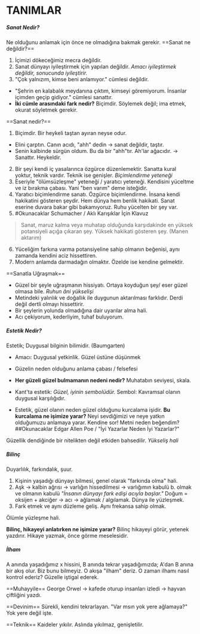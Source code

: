 # TANIMLAR
##### Sanat Nedir?
Ne olduğunu anlamak için önce ne olmadığına bakmak gerekir.
==Sanat ne değildir?==
1. İçimizi dökeceğimiz mecra değildir.
2. Sanat dünyayı iyileştirmek için yapılan değildir. *Amacı iyileştirmek değildir, sonucunda iyileştirir.*
3.  "Çok yalnızım, kimse beni anlamıyor." cümlesi değildir.
*  "Şehrin en kalabalık meydanına çıktım, kimseyi göremiyorum. İnsanlar içimden geçip gidiyor." cümlesi sanattır. 
* **İki cümle arasındaki fark nedir?**  Biçimdir. Söylemek değil; ima etmek, okurat söyletmek gerekir. 

==Sanat nedir?==
1. Biçimdir. Bir heykeli taştan ayıran neyse odur.
* Elini çarptın. Canın acıdı, "ahh" dedin → sanat değildir, taştır.
* Senin kalbinde sürgün oldum. Bu da bir "ahh"tır. Ah'lar ağacıdır. → Sanattır. Heykeldir.
2. Bir şeyi kendi iç yasalarınca özgürce düzenlemektir. Sanatta kural yoktur, teknik vardır. Teknik ise genişler. *Biçimlendirme yeteneği*
3. Eseriyle "ölümsüzleşme" yeteneği / yaratıcı yeteneği. Kendisini yüceltme ve iz bırakma çabası. Yani "ben varım" deme isteğidir.
4. Yaratıcı biçimlendirme sanatı. Özgürce biçimlendirme. İnsana kendi hakikatini gösteren şeydir. Hem dünya hem benlik hakikati. Sanat eserine duvara bakar gibi bakamıyoruz. Ruhu yücelten bir şey var. 
5. #Okunacaklar   Schumacher / Aklı Karışıklar İçin Klavuz
>  Sanat, maruz kalma veya muhatap olduğunda karşıdakinde en yüksek potansiyeli açığa çıkaran şey. Yüksek hakikati gösteren şey. (Manen aktarım)
6. Yüceliğim farkına varma potansiyeline sahip olmanın beğenisi, aynı zamanda kendini aciz hissettiren.
7. Modern anlamda darmadağın olmaktır. Özelde ise kendine gelmektir. 

==Sanatla Uğraşmak==
* Güzel bir şeyle uğraşmanın hissiyatı. Ortaya koyduğun şey/ eser güzel olmasa bile. *Ruhun âni yükselişi*
* Metindeki yalınlık ve doğallık ile duygunun aktarılması farklıdır. Derdi değil dertli olmayı hissettirir. 
* Bir şeylerin yolunda olmadığına dair uyarılar alma hali.
* Acı çekiyorum, kederliyim, tuhaf buluyorum.

##### Estetik Nedir?
Estetik; Duygusal bilginin bilimidir. (Baumgarten)
* Amacı: Duygusal yetkinlik. Güzel üstüne düşünmek
* Güzelin neden olduğunu anlama çabası / felsefesi
* **Her güzeli güzel bulmamanın nedeni nedir?** Muhatabın seviyesi, skala.
* Kant'ta estetik: *Güzel, iyinin sembolüdür.*
Sembol: Kavramsal olanın duygusal karşılığıdır.

* Estetik, güzel olanın neden güzel olduğunu kurcalama işidir. 
**Bu kurcalama ne işimize yarar?** Neyi sevdiğimizi ve neye yatkın olduğumuzu anlamaya yarar.
Kendine sor! Metni neden beğendim? 
##Okunacaklar  Edgar Allen Poe / "İyi Yazarlar Neden İyi Yazarlar?"

Güzellik dendiğinde bir nitelikten değil etkiden bahsedilir. *Yükseliş hali*

##### Bilinç 
Duyarlılık, farkındalık, şuur.
1. Kişinin yaşadığı dünyayı bilmesi, genel olarak "farkında olma" hali.
2. Aşk → kalbin ağrısı → varlığın hissedilmesi →  varlığımın kabulü  b. olmak ve olmanın kabulü
*"İnsanın dünyayı fark edişi acıyla başlar."*
Doğum =  oksijen + akciğer → acı → ağlamak / algılamak. Dünya ile yüzleşmek.
3. Fark etmek ve aynı düzleme geliş. Aynı frekansa sahip olmak.

Ölümle yüzleşme hali.

**Bilinç, hikayeyi anlatırken ne işimize yarar?**
Bilinç hikayeyi görür, yetenek yazdırır. Hikaye yazmak, önce görme meselesidir.

##### İlham

A anında yaşadığımız x hissini,
B anında tekrar yaşadığımızda; 
A'dan B anına bir akış olur. Biz bunu bilmeyiz. O akışa "ilham" deriz.
O zaman ilhamı nasıl kontrol ederiz? Güzelle iştigal ederek.

==Muhayyile==
George Orwel → kafede oturup insanları izledi → hayvan çiftliğini yazdı.

==Devinim==
Sürekli, kendini tekrarlayan. "Var msın yok yere ağlamaya?" Yok yere değil işte.

==Teknik==
Kaideler yıkılır. Aslında yıkılmaz, genişletilir.


